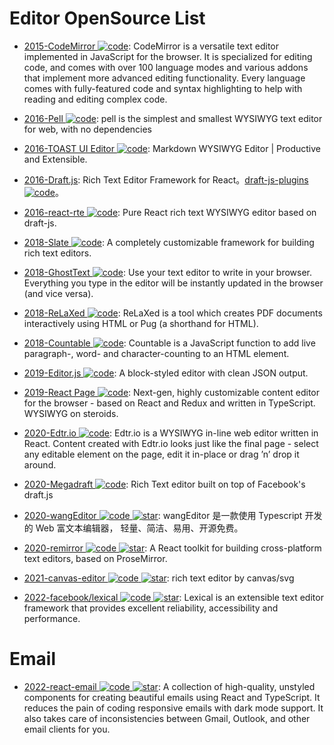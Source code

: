 # Editor OpenSource List

- [2015-CodeMirror ![code](https://ng-tech.icu/assets/code.svg)](https://github.com/codemirror/CodeMirror): CodeMirror is a versatile text editor implemented in JavaScript for the browser. It is specialized for editing code, and comes with over 100 language modes and various addons that implement more advanced editing functionality. Every language comes with fully-featured code and syntax highlighting to help with reading and editing complex code.

- [2016-Pell ![code](https://ng-tech.icu/assets/code.svg)](https://github.com/jaredreich/pell): pell is the simplest and smallest WYSIWYG text editor for web, with no dependencies

- [2016-TOAST UI Editor ![code](https://ng-tech.icu/assets/code.svg)](https://parg.co/UVY): Markdown WYSIWYG Editor | Productive and Extensible.

- [2016-Draft.js](https://facebook.github.io/draft-js/): Rich Text Editor Framework for React。[draft-js-plugins ![code](https://ng-tech.icu/assets/code.svg)](https://www.draft-js-plugins.com/)。

- [2016-react-rte ![code](https://ng-tech.icu/assets/code.svg)](https://github.com/sstur/react-rte): Pure React rich text WYSIWYG editor based on draft-js.

- [2018-Slate ![code](https://ng-tech.icu/assets/code.svg)](https://github.com/ianstormtaylor/slate): A completely customizable framework for building rich text editors.

- [2018-GhostText ![code](https://ng-tech.icu/assets/code.svg)](https://github.com/GhostText/GhostText): Use your text editor to write in your browser. Everything you type in the editor will be instantly updated in the browser (and vice versa).

- [2018-ReLaXed ![code](https://ng-tech.icu/assets/code.svg)](https://github.com/RelaxedJS/ReLaXed): ReLaXed is a tool which creates PDF documents interactively using HTML or Pug (a shorthand for HTML).

- [2018-Countable ![code](https://ng-tech.icu/assets/code.svg)](https://github.com/RadLikeWhoa/Countable/blob/master/README.md): Countable is a JavaScript function to add live paragraph-, word- and character-counting to an HTML element.

- [2019-Editor.js ![code](https://ng-tech.icu/assets/code.svg)](https://github.com/codex-team/editor.js): A block-styled editor with clean JSON output.

- [2019-React Page ![code](https://ng-tech.icu/assets/code.svg)](https://github.com/react-page/react-page): Next-gen, highly customizable content editor for the browser - based on React and Redux and written in TypeScript. WYSIWYG on steroids.

- [2020-Edtr.io ![code](https://ng-tech.icu/assets/code.svg)](https://edtr.io): Edtr.io is a WYSIWYG in-line web editor written in React. Content created with Edtr.io looks just like the final page - select any editable element on the page, edit it in-place or drag ’n’ drop it around.

- [2020-Megadraft ![code](https://ng-tech.icu/assets/code.svg)](https://github.com/globocom/megadraft): Rich Text editor built on top of Facebook's draft.js

- [2020-wangEditor ![code](https://ng-tech.icu/assets/code.svg) ![star](https://img.shields.io/github/stars/wangeditor-team/wangEditor)](https://github.com/wangeditor-team/wangEditor): wangEditor 是一款使用 Typescript 开发的 Web 富文本编辑器， 轻量、简洁、易用、开源免费。

- [2020-remirror ![code](https://ng-tech.icu/assets/code.svg) ![star](https://img.shields.io/github/stars/remirror/remirror)](https://github.com/remirror/remirror): A React toolkit for building cross-platform text editors, based on ProseMirror.

- [2021-canvas-editor ![code](https://ng-tech.icu/assets/code.svg) ![star](https://img.shields.io/github/stars/Hufe921/canvas-editor)](https://github.com/Hufe921/canvas-editor): rich text editor by canvas/svg

- [2022-facebook/lexical ![code](https://ng-tech.icu/assets/code.svg) ![star](https://img.shields.io/github/stars/facebook/lexical)](https://github.com/facebook/lexical): Lexical is an extensible text editor framework that provides excellent reliability, accessibility and performance.

# Email

- [2022-react-email ![code](https://ng-tech.icu/assets/code.svg) ![star](https://img.shields.io/github/stars/resendlabs/react-email)](https://github.com/resendlabs/react-email): A collection of high-quality, unstyled components for creating beautiful emails using React and TypeScript. It reduces the pain of coding responsive emails with dark mode support. It also takes care of inconsistencies between Gmail, Outlook, and other email clients for you.
